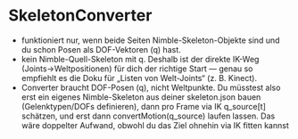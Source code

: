 # SkeletonConverter 
- funktioniert nur, wenn beide Seiten Nimble-Skeleton-Objekte sind und du schon Posen als DOF-Vektoren (q) hast.
- kein Nimble-Quell-Skeleton mit q. Deshalb ist der direkte IK-Weg (Joints→Weltpositionen) für dich der richtige Start — genau so empfiehlt es die Doku für „Listen von Welt-Joints“ (z. B. Kinect).
- Converter braucht DOF-Posen (q), nicht Weltpunkte. Du müsstest also erst ein eigenes Nimble-Skeleton aus deiner skeleton.json bauen (Gelenktypen/DOFs definieren), dann pro Frame via IK q_source[t] schätzen, und erst dann convertMotion(q_source) laufen lassen. Das wäre doppelter Aufwand, obwohl du das Ziel ohnehin via IK fitten kannst